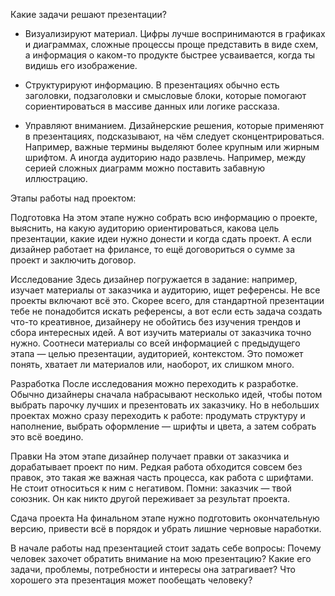 Какие задачи решают презентации?

* Визуализируют материал. Цифры лучше воспринимаются в графиках и диаграммах, сложные процессы проще представить в виде
  схем, а информация о каком-то продукте быстрее усваивается, когда ты видишь его изображение.

* Структурируют информацию. В презентациях обычно есть заголовки, подзаголовки и смысловые блоки, которые помогают
  сориентироваться в массиве данных или логике рассказа.

* Управляют вниманием. Дизайнерские решения, которые применяют в презентациях, подсказывают, на чём следует
  сконцентрироваться. Например, важные термины выделяют более крупным или жирным шрифтом. А иногда аудиторию надо
  развлечь. Например, между серией сложных диаграмм можно поставить забавную иллюстрацию.

Этапы работы над проектом:

Подготовка
На этом этапе нужно собрать всю информацию о проекте, выяснить, на какую аудиторию ориентироваться, какова цель
презентации, какие идеи нужно донести и когда сдать проект. А если дизайнер работает на фрилансе, то ещё договориться о
сумме за проект и заключить договор.

Исследование
Здесь дизайнер погружается в задание: например, изучает материалы от заказчика и аудиторию, ищет референсы. Не все
проекты включают всё это. Скорее всего, для стандартной презентации тебе не понадобится искать референсы, а вот если
есть задача создать что-то креативное, дизайнеру не обойтись без изучения трендов и сбора интересных идей.
А вот изучить материалы от заказчика точно нужно. Соотнеси материалы со всей информацией с предыдущего этапа — целью
презентации, аудиторией, контекстом. Это поможет понять, хватает ли материалов или, наоборот, их слишком много.

Разработка
После исследования можно переходить к разработке. Обычно дизайнеры сначала набрасывают несколько идей, чтобы потом
выбрать парочку лучших и презентовать их заказчику. Но в небольших проектах можно сразу переходить к работе: продумать
структуру и наполнение, выбрать оформление — шрифты и цвета, а затем собрать это всё воедино.

Правки
На этом этапе дизайнер получает правки от заказчика и дорабатывает проект по ним. Редкая работа обходится совсем без
правок, это такая же важная часть процесса, как работа с шрифтами. Не стоит относиться к ним с негативом. Помни:
заказчик — твой союзник. Он как никто другой переживает за результат проекта.

Сдача проекта
На финальном этапе нужно подготовить окончательную версию, привести всё в порядок и убрать лишние черновые наработки.

В начале работы над презентацией стоит задать себе вопросы:
Почему человек захочет обратить внимание на мою презентацию?
Какие его задачи, проблемы, потребности и интересы она затрагивает?
Что хорошего эта презентация может пообещать человеку?